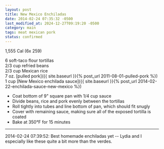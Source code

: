 ```yaml
---
layout: post
title: New Mexico Enchiladas
date: 2014-02-24 07:35:32 -0500
last_modified_at: 2024-12-27T09:19:20 -0500
category: main
tags: meat mexican pork
status: confirmed
---
```

1,555 Cal (6x 259)

6 soft-taco flour tortillas  
2/3 cup refried beans  
2/3 cup Mexican rice  
7 oz. [pulled pork]({{ site.baseurl }}{% post_url 2011-08-01-pulled-pork %})  
1 cup [New Mexico enchilada sauce]({{ site.baseurl }}{% post_url 2014-02-22-enchilada-sauce-new-mexico %})

 * Coat bottom of 9" square pan with 1/4 cup sauce
 * Divide beans, rice and pork evenly between the tortillas
 * Roll tightly into tubes and line bottom of pan, which should fit snugly
 * Cover with remaining sauce, making sure all of the exposed tortilla is coated
 * Bake at 350°F for 15 minutes
  
---

2014-02-24 07:39:52: Best homemade enchiladas yet -- Lydia and I especially like
these quite a bit more than the verdes.
